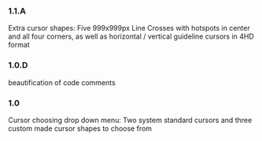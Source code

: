 
### 1.1.A
Extra cursor shapes: Five 999x999px Line Crosses with hotspots in center and all four corners, as well as horizontal / vertical guideline cursors in 4HD format

### 1.0.D
beautification of code comments

### 1.0
Cursor choosing drop down menu:
Two system standard cursors and three custom made cursor shapes to choose from